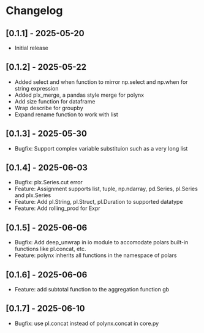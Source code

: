 # Changelog

## [0.1.1] - 2025-05-20
- Initial release

## [0.1.2] - 2025-05-22
- Added select and when function to mirror np.select and np.when for string expression
- Added plx_merge, a pandas style merge for polynx
- Add size function for dataframe
- Wrap describe for groupby
- Expand rename function to work with list

## [0.1.3] - 2025-05-30
- Bugfix: Support complex variable substituion such as a very long list

## [0.1.4] - 2025-06-03
- Bugfix: plx.Series.cut error
- Feature: Assignment supports list, tuple, np.ndarray, pd.Series, pl.Series and plx.Series
- Feature: Add pl.String, pl.Struct, pl.Duration to supported datatype
- Feature: Add rolling_prod for Expr

## [0.1.5] - 2025-06-06
- Bugfix: Add deep_unwrap in io module to accomodate polars built-in functions like pl.concat, etc.
- Feature: polynx inherits all functions in the namespace of polars

## [0.1.6] - 2025-06-06
- Feature: add subtotal function to the aggregation function gb

## [0.1.7] - 2025-06-10
- Bugfix: use pl.concat instead of polynx.concat in core.py